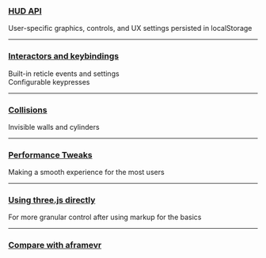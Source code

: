 ### [HUD API](https://github.com/3axis-io/vanilla/blob/master/docs/settings.md)
User-specific graphics, controls, and UX settings persisted in localStorage

---
### [Interactors and keybindings](https://github.com/3axis-io/vanilla/blob/master/docs/interactors.md)
Built-in reticle events and settings<br>
Configurable keypresses

---
### [Collisions](https://github.com/3axis-io/vanilla/blob/master/docs/collisions.md)
Invisible walls and cylinders

---
### [Performance Tweaks](https://github.com/3axis-io/vanilla/blob/master/docs/performance.md)
Making a smooth experience for the most users

---
### [Using three.js directly](https://github.com/3axis-io/vanilla/blob/master/docs/three-access.md)
For more granular control after using markup for the basics

---
### [Compare with aframevr](https://github.com/3axis-io/vanilla/blob/master/docs/aframe-diff.md)